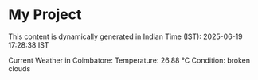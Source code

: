 # My Project

This content is dynamically generated in Indian Time (IST): 2025-06-19 17:28:38 IST


Current Weather in Coimbatore:
Temperature: 26.88 °C
Condition: broken clouds
